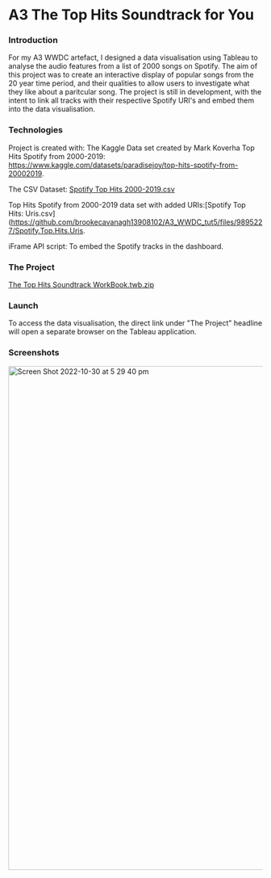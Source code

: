 # A3 The Top Hits Soundtrack for You
### Introduction
For my A3 WWDC artefact, I designed a data visualisation using Tableau to analyse the audio features from a list of 2000 songs on Spotify. The aim of this project was to create an interactive display of popular songs from the 20 year time period, and their qualities to allow users to investigate what they like about a paritcular song. The project is still in development, with the intent to link all tracks with their respective Spotify URI's and embed them into the data visualisation.
### Technologies
Project is created with:
The Kaggle Data set created by Mark Koverha Top Hits Spotify from 2000-2019: https://www.kaggle.com/datasets/paradisejoy/top-hits-spotify-from-20002019.

The CSV Dataset: [Spotify Top Hits 2000-2019.csv](https://github.com/brookecavanagh13908102/A3_WWDC_tut5/files/9884385/Spotify.Top.Hits.2000-2019.csv)

Top Hits Spotify from 2000-2019 data set with added URIs:[Spotify Top Hits: Uris.csv](https://github.com/brookecavanagh13908102/A3_WWDC_tut5/files/9895227/Spotify.Top.Hits.Uris.

iFrame API script: To embed the Spotify tracks in the dashboard.
### The Project
[The Top Hits Soundtrack WorkBook.twb.zip](https://github.com/brookecavanagh13908102/A3_WWDC_tut5/files/9895252/The.Top.Hits.Soundtrack.WorkBook.twb.zip)
### Launch
To access the data visualisation, the direct link under "The Project" headline will open a separate browser on the Tableau application. 
### Screenshots
<img width="998" alt="Screen Shot 2022-10-30 at 5 29 40 pm" src="https://user-images.githubusercontent.com/116618150/198865691-b6b834a6-a56d-405e-b8bc-52d3e5af5ec5.png">
